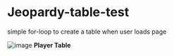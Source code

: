 # Jeopardy-table-test

simple for-loop to create a table when user loads page

![image](https://user-images.githubusercontent.com/91269723/161066707-8ea6628a-feab-42ee-bc8b-620f53c04212.png)
**Player Table**
